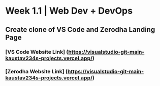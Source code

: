 # Week 1.1 | Web Dev + DevOps
## Create clone of VS Code and Zerodha Landing Page
### [VS Code Website Link] (https://visualstudio-git-main-kaustav234s-projects.vercel.app/)
### [Zerodha Website Link] (https://visualstudio-git-main-kaustav234s-projects.vercel.app/)
